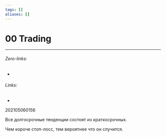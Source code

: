 ```yaml
---
tags: []
aliases: []
---
```

# 00 Trading

___
###### Zero-links:
-
###### Links:
-

202105060156

Все долгосрочные тенденции состоят из краткосрочных.

Чем короче стоп-лосс, тем вероятнее что он случится.

